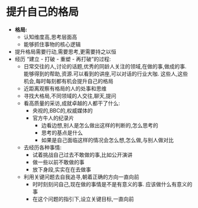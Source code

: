 # 提升自己的格局

- **格局:**
  - 认知维度高,思考层面高
  - 能够抓住事物的核心逻辑
- 提升格局需要行动,需要思考,更需要持之以恒
- 经历 “建立 - 打破 - 重塑 - 再打破”的过程:
  - 日常交往的人,讨论的话题,优秀的同龄人关注的领域,在做的事,做成的事. 能够得到的帮助,资源.可以看到的讲座,可以对话的行业大咖. 这些人,这些机会,每时每刻都有机会提升自己的格局
  - 近距离观察有格局的人的处事和思维
  - 寻找大格局,不同领域的人交往,聊天,提问
  - 看高质量的采访,成就卓越的人都干了什么:
    - 央视的,BBC的,权威媒体的
    - 官方牛人的纪录片
      - 边看边想,别人是怎么做出这样的判断的,怎么思考的
      - 思考的基点是什么
      - 如果是自己面临这样的情况会怎么想,怎么做,与别人做对比
  - 去经历各种事情:
    - 试着挑战自己过去不敢做的事,比如公开演讲
    - 做一些以前不敢做的事
    - 放下身段,实实在在去做事
  - 利用关键问题去自我追寻,朝着正确的方向一直向前
    - 时时刻刻问自己,现在做的事情是不是有意义的事. 应该做什么有意义的事
    - 在这个问题的指引下,设立关键目标,一直向前
     